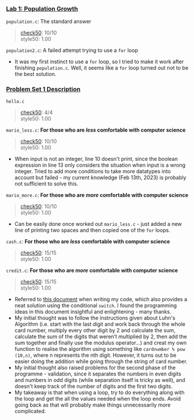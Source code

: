 ### [Lab 1: Population Growth](https://cs50.harvard.edu/x/2023/labs/1/)
`population.c`: The standard answer  
> [check50](https://submit.cs50.io/check50/689b0566518c72ba16a2773d754e94acfdfefd0c): 10/10  
> style50: 1.00  

`population2.c`: A failed attempt trying to use a `for` loop 
- It was my first instinct to use a `for` loop, so I tried to make it work after finishing `population.c`. Well, it seems like a `for` loop turned out not to be the best solution.    

### [Problem Set 1 Description](https://cs50.harvard.edu/x/2023/psets/1/)
`hello.c`  
> [check50](https://submit.cs50.io/check50/188d2b6c98bfc25c926c2474c5e714bad6208558): 4/4   
> style50: 1.00  

`mario_less.c`: **For those who are *less* comfortable with computer science**
> [check50](https://submit.cs50.io/check50/f44dea0c594cf168121bb658aa375047b71bdbd8): 10/10  
> style50: 1.00  
- When input is not an integer, line 10 doesn't print, since the boolean expression in line 13 only considers the situation when input is a wrong integer. Tried to add more conditions to take more datatypes into account but failed - my current knowledge (Feb 13th, 2023) is probably not sufficient to solve this.   

`mario_more.c`: **For those who are *more* comfortable with computer science**
> [check50](https://submit.cs50.io/check50/a2d4d940fe27b3e735d67c62a2985dab9564b29f): 10/10  
> style50: 1.00  
- Can be easily done once worked out `mario_less.c` - just added a new line of printing two spaces and then copied one of the `for` loops.   

`cash.c`: **For those who are *less* comfortable with computer science**  
> [check50](https://submit.cs50.io/check50/6fc96ddb99bab63450a7d2c66d03e472737b6ab7): 15/15  
> style50: 1.00  

`credit.c`: **For those who are *more* comfortable with computer science**
> [check50](https://submit.cs50.io/check50/2fb369d9acea17352f723cd7d8e7a64583d3a3a6): 15/15  
> style50: 1.00  
- Referred to [this document](https://github.com/lng205/CS50x2022/blob/master/Week1/credit/credit.c) when writing my code, which also provides a neat solution using the conditional `switch`. I found the programming ideas in this document insightful and enlightening - many thanks.
- My initial thought was to follow the instructions given about Luhn's Algorithm (i.e. start with the last digit and work back through the whole card number, multiply every other digit by 2 and calculate the sum, calculate the sum of the digits that weren’t multiplied by 2, then add the sum together and finally use the modulus operator...) and creat my own function to realise the algorithm using something like `cardnumber % pow (10,n)`, where n represents the nth digit. However, it turns out to be easier doing the addition while going through the string of card number. 
- My initial thought also raised problems for the second phase of the programme - validation, since it separates the numbers in even digits and numbers in odd digits (while separation itself is tricky as well), and doesn't keep track of the number of digits and the first two digits. 
- My takeaway is that when using a loop, try to do everything along with the loop and get the all the values needed when the loop ends. Avoid going back as that will probably make things unnecessarily more complicated. 
